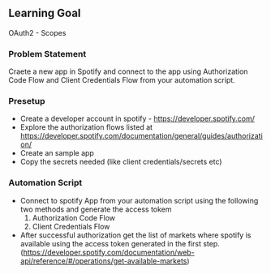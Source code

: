 ## Learning Goal
OAuth2 - Scopes

### Problem Statement
Craete a new app in Spotify and connect to the app using Authorization Code Flow and Client Credentials Flow from your automation script.

### Presetup
- Create a developer account in spotify - https://developer.spotify.com/
- Explore the authorization flows listed at https://developer.spotify.com/documentation/general/guides/authorization/
- Create an sample app 
- Copy the secrets needed (like client credentials/secrets etc)

### Automation Script
- Connect to spotify App from your automation script using the following two methods and generate the access tokem
  1) Authorization Code Flow 
  2) Client Credentials Flow
- After successful authorization get the list of markets where spotify is available using the access token generated in the first step.  (https://developer.spotify.com/documentation/web-api/reference/#/operations/get-available-markets)
